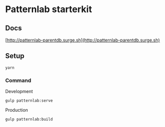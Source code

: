 # Patternlab starterkit

## Docs

[http://patternlab-parentdb.surge.sh](http://patternlab-parentdb.surge.sh)

## Setup

```
yarn
```

### Command

Development

```
gulp patternlab:serve
```

Production

```
gulp patternlab:build
```
